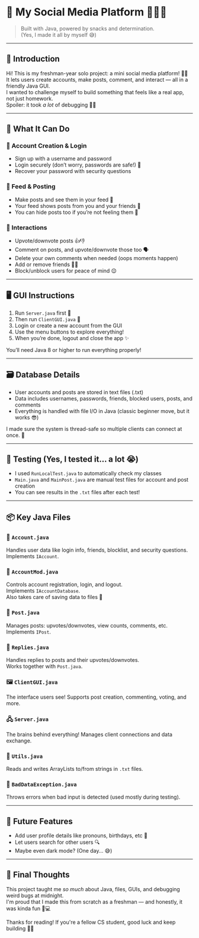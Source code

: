 # 💬  My Social Media Platform 👩‍💻🌈

> Built with Java, powered by snacks and determination.  
> (Yes, I made it all by myself 😅)

---

## 🌟 Introduction

Hi! This is my freshman-year solo project: a mini social media platform! 📱✨  
It lets users create accounts, make posts, comment, and interact — all in a friendly Java GUI.  
I wanted to challenge myself to build something that feels like a real app, not just homework.  
Spoiler: it took *a lot* of debugging 😵‍💫

---

## 🔑 What It Can Do

### 👤 Account Creation & Login

- Sign up with a username and password  
- Login securely (don’t worry, passwords are safe!) 🔐  
- Recover your password with security questions

### 📰 Feed & Posting

- Make posts and see them in your feed 📝  
- Your feed shows posts from you and your friends 💬  
- You can hide posts too if you’re not feeling them 🙈

### 💬 Interactions

- Upvote/downvote posts 👍👎  
- Comment on posts, and upvote/downvote those too 🗣️  
- Delete your own comments when needed (oops moments happen)  
- Add or remove friends 👯‍♀️  
- Block/unblock users for peace of mind 😌

---

## 🖥️ GUI Instructions

1. Run `Server.java` first 🧠  
2. Then run `ClientGUI.java` 🎨  
3. Login or create a new account from the GUI  
4. Use the menu buttons to explore everything!  
5. When you’re done, logout and close the app ✨

You’ll need Java 8 or higher to run everything properly!

---

## 🗃️ Database Details

- User accounts and posts are stored in text files (.txt)  
- Data includes usernames, passwords, friends, blocked users, posts, and comments  
- Everything is handled with file I/O in Java (classic beginner move, but it works 😎)

I made sure the system is thread-safe so multiple clients can connect at once. 🔄

---

## 🧪 Testing (Yes, I tested it... a lot 😭)

- I used `RunLocalTest.java` to automatically check my classes  
- `Main.java` and `MainPost.java` are manual test files for account and post creation  
- You can see results in the `.txt` files after each test!

---

## 📦 Key Java Files

### 🧾 `Account.java`  
Handles user data like login info, friends, blocklist, and security questions.  
Implements `IAccount`.

### 💾 `AccountMod.java`  
Controls account registration, login, and logout.  
Implements `IAccountDatabase`.  
Also takes care of saving data to files 📁

### 📝 `Post.java`  
Manages posts: upvotes/downvotes, view counts, comments, etc.  
Implements `IPost`.

### 💬 `Replies.java`  
Handles replies to posts and their upvotes/downvotes.  
Works together with `Post.java`.

### 🖼️ `ClientGUI.java`  
The interface users see! Supports post creation, commenting, voting, and more.

### 🖧 `Server.java`  
The brains behind everything! Manages client connections and data exchange.

### 🧰 `Utils.java`  
Reads and writes ArrayLists to/from strings in `.txt` files.

### 🚫 `BadDataException.java`  
Throws errors when bad input is detected (used mostly during testing).

---

## 🎁 Future Features

- Add user profile details like pronouns, birthdays, etc 🎂  
- Let users search for other users 🔍  
- Maybe even dark mode? (One day... 😅)

---

## 🧡 Final Thoughts

This project taught me *so much* about Java, files, GUIs, and debugging weird bugs at midnight.  
I'm proud that I made this from scratch as a freshman — and honestly, it was kinda fun 🧋💻

Thanks for reading! If you're a fellow CS student, good luck and keep building 💪🎉
